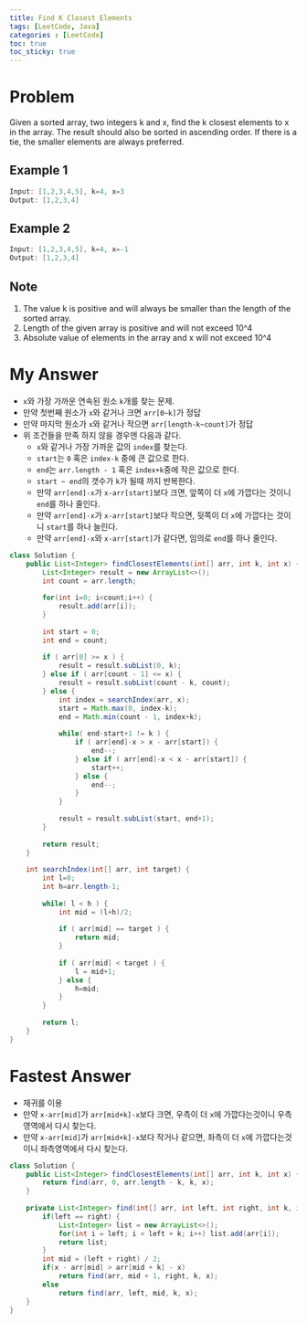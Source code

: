 ```yaml
---
title: Find K Closest Elements
tags: [LeetCode, Java]
categories : [LeetCode]
toc: true
toc_sticky: true
---
```


# Problem

Given a sorted array, two integers k and x, find the k closest elements to x in the array. The result should also be sorted in ascending order. If there is a tie, the smaller elements are always preferred.

## Example 1

```swift
Input: [1,2,3,4,5], k=4, x=3
Output: [1,2,3,4]
```

## Example 2

```swift
Input: [1,2,3,4,5], k=4, x=-1
Output: [1,2,3,4]
```

## Note

1. The value k is positive and will always be smaller than the length of the sorted array.
2. Length of the given array is positive and will not exceed 10^4
3. Absolute value of elements in the array and x will not exceed 10^4

# My Answer
  
* `x`와 가장 가까운 연속된 원소 `k`개를 찾는 문제.
* 만약 첫번째 원소가 `x`와 같거나 크면 `arr[0~k]`가 정답
* 만약 마지막 원소가 `x`와 같거나 작으면 `arr[length-k~count]`가 정답
* 위 조건들을 만족 하지 않을 경우엔 다음과 같다.
  * `x`와 같거나 가장 가까운 값의 `index`를 찾는다.
  * `start`는 `0` 혹은 `index-k` 중에 큰 값으로 한다.
  * `end`는 `arr.length - 1` 혹은 `index+k`중에 작은 값으로 한다.
  * `start ~ end`의 갯수가 `k`가 될때 까지 반복한다.
  * 만약 `arr[end]-x`가 `x-arr[start]`보다 크면, 앞쪽이 더 `x`에 가깝다는 것이니 `end`를 하나 줄인다.
  * 만약 `arr[end]-x`가 `x-arr[start]`보다 작으면, 뒷쪽이 더 `x`에 가깝다는 것이니 `start`를 하나 늘린다.
  * 만약 `arr[end]-x`와 `x-arr[start]`가 같다면, 임의로 `end`를 하나 줄인다. 

```java
class Solution {
    public List<Integer> findClosestElements(int[] arr, int k, int x) {
        List<Integer> result = new ArrayList<>();        
        int count = arr.length;
        
        for(int i=0; i<count;i++) {
            result.add(arr[i]);
        }
        
        int start = 0;
        int end = count;
        
        if ( arr[0] >= x ) {
            result = result.subList(0, k);
        } else if ( arr[count - 1] <= x) {
            result = result.subList(count - k, count);
        } else {
            int index = searchIndex(arr, x);            
            start = Math.max(0, index-k);
            end = Math.min(count - 1, index+k);
            
            while( end-start+1 != k ) {
                if ( arr[end]-x > x - arr[start]) {
                    end--;
                } else if ( arr[end]-x < x - arr[start]) {
                    start++;
                } else {
                    end--;
                }
            }
            
            result = result.subList(start, end+1);
        }
        
        return result;
    }
    
    int searchIndex(int[] arr, int target) {
        int l=0;
        int h=arr.length-1;
        
        while( l < h ) {
            int mid = (l+h)/2;
            
            if ( arr[mid] == target ) {
                return mid;
            }
            
            if ( arr[mid] < target ) {
                l = mid+1;
            } else {
                h=mid;
            }
        }
        
        return l;
    }
}
```

# Fastest Answer

* 재귀를 이용
* 만약 `x-arr[mid]`가 `arr[mid+k]-x`보다 크면, 우측이 더 `x`에 가깝다는것이니 우측영역에서 다시 찾는다.
* 만약 `x-arr[mid]`가 `arr[mid+k]-x`보다 작거나 같으면, 좌측이 더 `x`에 가깝다는것이니 좌측영역에서 다시 찾는다.

```java
class Solution {
    public List<Integer> findClosestElements(int[] arr, int k, int x) {
        return find(arr, 0, arr.length - k, k, x);
    }
    
    private List<Integer> find(int[] arr, int left, int right, int k, int x) {
        if(left == right) {
            List<Integer> list = new ArrayList<>();
            for(int i = left; i < left + k; i++) list.add(arr[i]);
            return list;
        }
        int mid = (left + right) / 2;
        if(x - arr[mid] > arr[mid + k] - x)
            return find(arr, mid + 1, right, k, x);
        else
            return find(arr, left, mid, k, x);
    }
}
```

